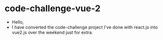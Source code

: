 # code-challenge-vue-2

- Hello,
- I have converted the code-challenge project I've done with react.js into vue2.js over the weekend just for extra.
